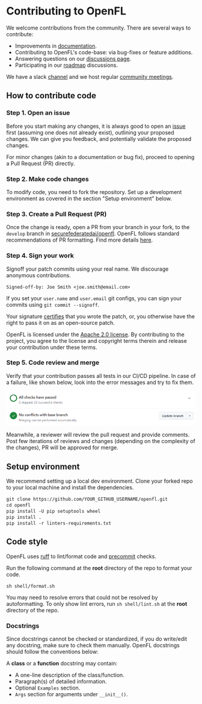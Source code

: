# Contributing to OpenFL

We welcome contributions from the community. There are several ways to contribute:
* Improvements in [documentation](https://openfl.readthedocs.io/en/latest/).
* Contributing to OpenFL's code-base: via bug-fixes or feature additions.
* Answering questions on our [discussions page](https://github.com/securefederatedai/openfl/discussions).
* Participating in our [roadmap](https://github.com/securefederatedai/openfl/blob/develop/ROADMAP.md) discussions.

We have a slack [channel](https://join.slack.com/t/openfl/shared_invite/zt-ovzbohvn-T5fApk05~YS_iZhjJ5yaTw) and we host regular [community meetings](https://github.com/securefederatedai/openfl#support).


## How to contribute code
### Step 1. Open an issue

Before you start making any changes, it is always good to open an [issue](https://github.com/securefederatedai/openfl/issues/new/choose) first (assuming one does not already exist), outlining your proposed changes. We can give you feedback, and potentially validate the proposed changes.

For minor changes (akin to a documentation or bug fix), proceed to opening a Pull Request (PR) directly.

### Step 2. Make code changes

To modify code, you need to fork the repository. Set up a development environment as covered in the section "Setup environment" below.

### Step 3. Create a Pull Request (PR)

Once the change is ready, open a PR from your branch in your fork, to the `develop` branch in [securefederatedai/openfl](https://github.com/securefederatedai/openfl). OpenFL follows standard recommendations of PR formatting. Find more details [here](https://github.blog/2015-01-21-how-to-write-the-perfect-pull-request/).

### Step 4. Sign your work

Signoff your patch commits using your real name. We discourage anonymous contributions.

    Signed-off-by: Joe Smith <joe.smith@email.com>

If you set your `user.name` and `user.email` git configs, you can sign your
commits using `git commit --signoff`.

Your signature [certifies](http://developercertificate.org/) that you wrote the patch, or, you otherwise have the right to pass it on as an open-source patch.

OpenFL is licensed under the [Apache 2.0 license](https://github.com/securefederatedai/openfl/blob/develop/LICENSE). By contributing to the project, you agree to the license and copyright terms therein and release your contribution under these terms.

### Step 5. Code review and merge

Verify that your contribution passes all tests in our CI/CD pipeline. In case of a failure, like shown below, look into the error messages and try to fix them.

![CI/CD](docs/images/CI_details.png)

Meanwhile, a reviewer will review the pull request and provide comments. Post few iterations of
reviews and changes (depending on the complexity of the changes), PR will be approved for merge.

## Setup environment

We recommend setting up a local dev environment. Clone your forked repo to your local machine and install the dependencies.

```shell
git clone https://github.com/YOUR_GITHUB_USERNAME/openfl.git
cd openfl
pip install -U pip setuptools wheel
pip install .
pip install -r linters-requirements.txt
```

## Code style

OpenFL uses [ruff](https://github.com/astral-sh/ruff) to lint/format code and [precommit](https://pre-commit.com/) checks.

Run the following command at the **root** directory of the repo to format your code.

```
sh shell/format.sh
```
You may need to resolve errors that could not be resolved by autoformatting. To only show lint errors, run `sh shell/lint.sh` at the **root** directory of the repo.

### Docstrings
Since docstrings cannot be checked or standardized, if you do write/edit any docstring, make sure to check them manually. OpenFL docstrings should follow the conventions below:

A **class** or a **function** docstring may contain:
* A one-line description of the class/function.
* Paragraph(s) of detailed information.
* Optional `Examples` section.
* `Args` section for arguments under `__init__()`.
